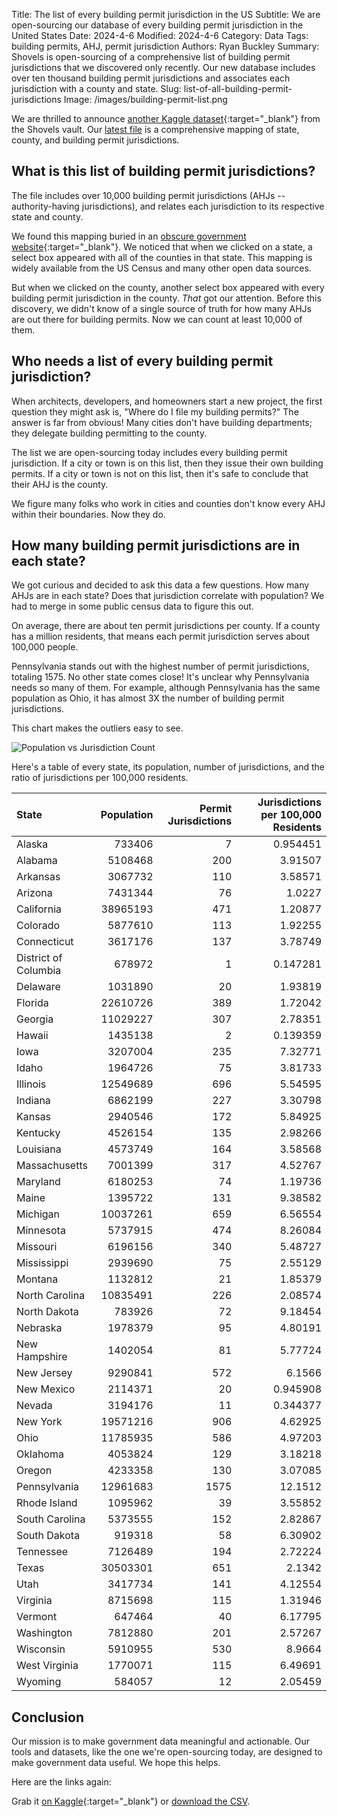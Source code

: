 Title: The list of every building permit jurisdiction in the US
Subtitle: We are open-sourcing our database of every building permit jurisdiction in the United States
Date: 2024-4-6
Modified: 2024-4-6
Category: Data
Tags: building permits, AHJ, permit jurisdiction
Authors: Ryan Buckley
Summary: Shovels is open-sourcing of a comprehensive list of building permit jurisdictions that we discovered only recently. Our new database includes over ten thousand building permit jurisdictions and associates each jurisdiction with a county and state.
Slug: list-of-all-building-permit-jurisdictions
Image: /images/building-permit-list.png


We are thrilled to announce [another Kaggle dataset](https://www.kaggle.com/datasets/rbucks/building-permit-jurisdictions-in-the-united-states){:target="_blank"} from the Shovels vault. Our [latest file]({static}/images/jurisdiction_mappings.csv) is a comprehensive mapping of state, county, and building permit jurisdictions.

## What is this list of building permit jurisdictions?

The file includes over 10,000 building permit jurisdictions (AHJs -- authority-having jurisdictions), and relates each jurisdiction to its respective state and county. 

We found this mapping buried in an [obscure government website](https://socds.huduser.gov/permits/){:target="_blank"}. We noticed that when we clicked on a state, a select box appeared with all of the counties in that state. This mapping is widely available from the US Census and many other open data sources. 

But when we clicked on the county, another select box appeared with every building permit jurisdiction in the county. *That* got our attention. Before this discovery, we didn't know of a single source of truth for how many AHJs are out there for building permits. Now we can count at least 10,000 of them.

## Who needs a list of every building permit jurisdiction? 

When architects, developers, and homeowners start a new project, the first question they might ask is, "Where do I file my building permits?" The answer is far from obvious! Many cities don't have building departments; they delegate building permitting to the county.

The list we are open-sourcing today includes every building permit jurisdiction. If a city or town is on this list, then they issue their own building permits. If a city or town is not on this list, then it's safe to conclude that their AHJ is the county. 

We figure many folks who work in cities and counties don't know every AHJ within their boundaries. Now they do.

## How many building permit jurisdictions are in each state? 

We got curious and decided to ask this data a few questions. How many AHJs are in each state? Does that jurisdiction correlate with population? We had to merge in some public census data to figure this out. 

On average, there are about ten permit jurisdictions per county. If a county has a million residents, that means each permit jurisdiction serves about 100,000 people. 

Pennsylvania stands out with the highest number of permit jurisdictions, totaling 1575. No other state comes close! It's unclear why Pennsylvania needs so many of them. For example, although Pennsylvania has the same population as Ohio, it has almost 3X the number of building permit jurisdictions. 

This chart makes the outliers easy to see.

![Population vs Jurisdiction Count]({static}/images/jurisdictions-vs-population.png)

Here's a table of every state, its population, number of jurisdictions, and the ratio of jurisdictions per 100,000 residents.

| State                |   Population |   Permit Jurisdictions |   Jurisdictions per 100,000 Residents |
|:---------------------|-------------:|-----------------------:|--------------------------------------:|
| Alaska               |       733406 |                      7 |                              0.954451 |
| Alabama              |      5108468 |                    200 |                              3.91507  |
| Arkansas             |      3067732 |                    110 |                              3.58571  |
| Arizona              |      7431344 |                     76 |                              1.0227   |
| California           |     38965193 |                    471 |                              1.20877  |
| Colorado             |      5877610 |                    113 |                              1.92255  |
| Connecticut          |      3617176 |                    137 |                              3.78749  |
| District of Columbia |       678972 |                      1 |                              0.147281 |
| Delaware             |      1031890 |                     20 |                              1.93819  |
| Florida              |     22610726 |                    389 |                              1.72042  |
| Georgia              |     11029227 |                    307 |                              2.78351  |
| Hawaii               |      1435138 |                      2 |                              0.139359 |
| Iowa                 |      3207004 |                    235 |                              7.32771  |
| Idaho                |      1964726 |                     75 |                              3.81733  |
| Illinois             |     12549689 |                    696 |                              5.54595  |
| Indiana              |      6862199 |                    227 |                              3.30798  |
| Kansas               |      2940546 |                    172 |                              5.84925  |
| Kentucky             |      4526154 |                    135 |                              2.98266  |
| Louisiana            |      4573749 |                    164 |                              3.58568  |
| Massachusetts        |      7001399 |                    317 |                              4.52767  |
| Maryland             |      6180253 |                     74 |                              1.19736  |
| Maine                |      1395722 |                    131 |                              9.38582  |
| Michigan             |     10037261 |                    659 |                              6.56554  |
| Minnesota            |      5737915 |                    474 |                              8.26084  |
| Missouri             |      6196156 |                    340 |                              5.48727  |
| Mississippi          |      2939690 |                     75 |                              2.55129  |
| Montana              |      1132812 |                     21 |                              1.85379  |
| North Carolina       |     10835491 |                    226 |                              2.08574  |
| North Dakota         |       783926 |                     72 |                              9.18454  |
| Nebraska             |      1978379 |                     95 |                              4.80191  |
| New Hampshire        |      1402054 |                     81 |                              5.77724  |
| New Jersey           |      9290841 |                    572 |                              6.1566   |
| New Mexico           |      2114371 |                     20 |                              0.945908 |
| Nevada               |      3194176 |                     11 |                              0.344377 |
| New York             |     19571216 |                    906 |                              4.62925  |
| Ohio                 |     11785935 |                    586 |                              4.97203  |
| Oklahoma             |      4053824 |                    129 |                              3.18218  |
| Oregon               |      4233358 |                    130 |                              3.07085  |
| Pennsylvania         |     12961683 |                   1575 |                             12.1512   |
| Rhode Island         |      1095962 |                     39 |                              3.55852  |
| South Carolina       |      5373555 |                    152 |                              2.82867  |
| South Dakota         |       919318 |                     58 |                              6.30902  |
| Tennessee            |      7126489 |                    194 |                              2.72224  |
| Texas                |     30503301 |                    651 |                              2.1342   |
| Utah                 |      3417734 |                    141 |                              4.12554  |
| Virginia             |      8715698 |                    115 |                              1.31946  |
| Vermont              |       647464 |                     40 |                              6.17795  |
| Washington           |      7812880 |                    201 |                              2.57267  |
| Wisconsin            |      5910955 |                    530 |                              8.9664   |
| West Virginia        |      1770071 |                    115 |                              6.49691  |
| Wyoming              |       584057 |                     12 |                              2.05459  |

## Conclusion

Our mission is to make government data meaningful and actionable. Our tools and datasets, like the one we're open-sourcing today, are designed to make government data useful. We hope this helps. 

Here are the links again: 

Grab it [on Kaggle](https://www.kaggle.com/datasets/rbucks/building-permit-jurisdictions-in-the-united-states){:target="_blank"} or [download the CSV]({static}/images/jurisdiction_mappings.csv).


